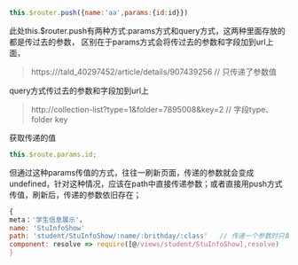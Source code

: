 ~~~js
this.$router.push({name:'aa',params:{id:id}})
~~~
 此处this.$router.push有两种方式:params方式和query方式，这两种里面存放的都是传过去的参数，
 区别在于params方式会将传过去的参数和字段加到url上面，

> https:///tald_40297452/article/details/907439256 // 只传递了参数值

query方式传过去的参数和字段加到url上

> http://collection-list?type=1&folder=7895008&key=2   // 字段type、folder key

获取传递的值
~~~js
this.$route.params.id;
~~~

但通过这种params传值的方式，往往一刷新页面，传递的参数就会变成undefined，针对这种情况，应该在path中直接传递参数；或者直接用push方式传值，刷新后，传递的参数依旧存在；

~~~js
{
meta：'学生信息展示'，
name: 'StuInfoShow'
path: 'student/StuInfoShow/:name/:brithday/:class'   // 传递一个参数时只需student/StuInfoShow/:id即可
component: resolve => require([@/views/student/StuInfoShow],resolve)
}
~~~














